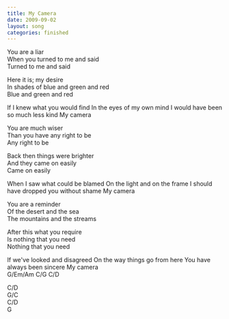 ```yaml
---
title: My Camera
date: 2009-09-02
layout: song
categories: finished
---
```

You are a liar  
When you turned to me and said  
Turned to me and said

Here it is; my desire  
In shades of blue and green and red  
Blue and green and red

<div class="chorus">If I knew what you would find  
In the eyes of my own mind  
I would have been so much less kind  
My camera</div>

You are much wiser  
Than you have any right to be  
Any right to be

Back then things were brighter  
And they came on easily  
Came on easily

<div class="chorus">When I saw what could be blamed  
On the light and on the frame  
I should have dropped you without shame  
My camera</div>

You are a reminder  
Of the desert and the sea  
The mountains and the streams

After this what you require  
Is nothing that you need  
Nothing that you need

<div class="chorus">If we've looked and disagreed  
On the way things go from here  
You have always been sincere  
My camera</div>
<div class="chords">G/Em/Am  
C/G  
C/D  

C/D  
G/C  
C/D  
G</div>
